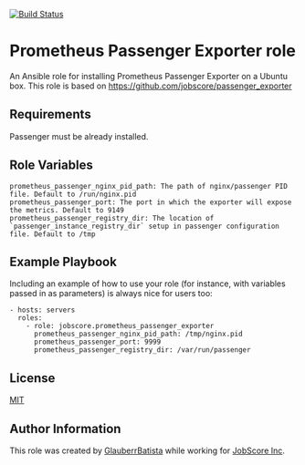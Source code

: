 [![Build Status](https://travis-ci.org/jobscore/ansible-role-passenger-exporter.svg?branch=master)](https://travis-ci.org/github/jobscore/ansible-role-passenger-exporter)

Prometheus Passenger Exporter role
=========

An Ansible role for installing Prometheus Passenger Exporter on a Ubuntu box.
This role is based on https://github.com/jobscore/passenger_exporter

Requirements
------------

Passenger must be already installed.

Role Variables
--------------

```
prometheus_passenger_nginx_pid_path: The path of nginx/passenger PID file. Default to /run/nginx.pid
prometheus_passenger_port: The port in which the exporter will expose the metrics. Default to 9149
prometheus_passenger_registry_dir: The location of `passenger_instance_registry_dir` setup in passenger configuration file. Default to /tmp
```

Example Playbook
----------------

Including an example of how to use your role (for instance, with variables passed in as parameters) is always nice for users too:

    - hosts: servers
      roles:
        - role: jobscore.prometheus_passenger_exporter
          prometheus_passenger_nginx_pid_path: /tmp/nginx.pid
          prometheus_passenger_port: 9999
          prometheus_passenger_registry_dir: /var/run/passenger

License
-------

[MIT](/LICENSE)

Author Information
------------------

This role was created by [GlauberrBatista](https://github.com/GlauberrBatista) while working for [JobScore Inc](https://jobscore.com).
